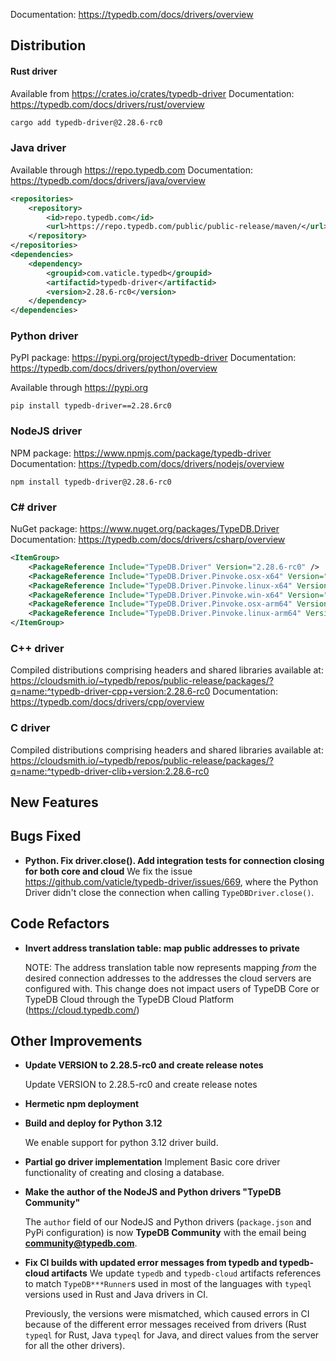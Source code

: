 Documentation: https://typedb.com/docs/drivers/overview

## Distribution

#### Rust driver

Available from https://crates.io/crates/typedb-driver
Documentation: https://typedb.com/docs/drivers/rust/overview


```sh
cargo add typedb-driver@2.28.6-rc0
```


### Java driver

Available through https://repo.typedb.com
Documentation: https://typedb.com/docs/drivers/java/overview

```xml
<repositories>
    <repository>
        <id>repo.typedb.com</id>
        <url>https://repo.typedb.com/public/public-release/maven/</url>
    </repository>
</repositories>
<dependencies>
    <dependency>
        <groupid>com.vaticle.typedb</groupid>
        <artifactid>typedb-driver</artifactid>
        <version>2.28.6-rc0</version>
    </dependency>
</dependencies>
```

### Python driver

PyPI package: https://pypi.org/project/typedb-driver
Documentation: https://typedb.com/docs/drivers/python/overview

Available through https://pypi.org

```
pip install typedb-driver==2.28.6rc0
```

### NodeJS driver

NPM package: https://www.npmjs.com/package/typedb-driver
Documentation: https://typedb.com/docs/drivers/nodejs/overview

```
npm install typedb-driver@2.28.6-rc0
```

### C# driver

NuGet package: https://www.nuget.org/packages/TypeDB.Driver
Documentation: https://typedb.com/docs/drivers/csharp/overview

```xml
<ItemGroup>
    <PackageReference Include="TypeDB.Driver" Version="2.28.6-rc0" />
    <PackageReference Include="TypeDB.Driver.Pinvoke.osx-x64" Version="2.28.6-rc0" />
    <PackageReference Include="TypeDB.Driver.Pinvoke.linux-x64" Version="2.28.6-rc0" />
    <PackageReference Include="TypeDB.Driver.Pinvoke.win-x64" Version="2.28.6-rc0" />
    <PackageReference Include="TypeDB.Driver.Pinvoke.osx-arm64" Version="2.28.6-rc0" />
    <PackageReference Include="TypeDB.Driver.Pinvoke.linux-arm64" Version="2.28.6-rc0" />
</ItemGroup>
```

### C++ driver

Compiled distributions comprising headers and shared libraries available at: https://cloudsmith.io/~typedb/repos/public-release/packages/?q=name:^typedb-driver-cpp+version:2.28.6-rc0
Documentation: https://typedb.com/docs/drivers/cpp/overview

### C driver

Compiled distributions comprising headers and shared libraries available at: https://cloudsmith.io/~typedb/repos/public-release/packages/?q=name:^typedb-driver-clib+version:2.28.6-rc0


## New Features


## Bugs Fixed
- **Python. Fix driver.close(). Add integration tests for connection closing for both core and cloud**
  We fix the issue https://github.com/vaticle/typedb-driver/issues/669, where the Python Driver didn't close the connection when calling `TypeDBDriver.close()`.
  
  

## Code Refactors
- **Invert address translation table: map public addresses to private**
  
  NOTE: The address translation table now represents mapping _from_ the desired connection addresses to the addresses the cloud servers are configured with. This change does not impact users of TypeDB Core or TypeDB Cloud through the TypeDB Cloud Platform (https://cloud.typedb.com/)
  
  

## Other Improvements
- **Update VERSION to 2.28.5-rc0 and create release notes**
  
  Update VERSION to 2.28.5-rc0 and create release notes
  
- **Hermetic npm deployment**
  
- **Build and deploy for Python 3.12**
  
  We enable support for python 3.12 driver build.
  
- **Partial go driver implementation**
  Implement Basic core driver functionality of creating and closing a database.
  
  
- **Make the author of the NodeJS and Python drivers "TypeDB Community"**
  
  The `author` field of our NodeJS and Python drivers (`package.json` and PyPi configuration) is now **TypeDB Community** with the email being **community@typedb.com**.
  
  
- **Fix CI builds with updated error messages from typedb and typedb-cloud artifacts**
  We update `typedb` and `typedb-cloud` artifacts references to match `TypeDB***Runner`s used in most of the languages with `typeql` versions used in Rust and Java drivers in CI. 
  
  Previously, the versions were mismatched, which caused errors in CI because of the different error messages received from drivers (Rust `typeql` for Rust, Java `typeql` for Java, and direct values from the server for all the other drivers). 
  
    
